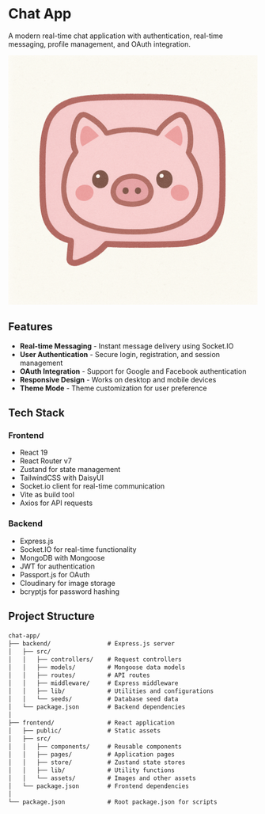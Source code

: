 # Chat App

A modern real-time chat application with authentication, real-time messaging, profile management, and OAuth integration.

![Chat App](frontend/public/icon.png)

## Features

- **Real-time Messaging** - Instant message delivery using Socket.IO
- **User Authentication** - Secure login, registration, and session management
- **OAuth Integration** - Support for Google and Facebook authentication
- **Responsive Design** - Works on desktop and mobile devices
- **Theme Mode** - Theme customization for user preference

## Tech Stack

### Frontend
- React 19
- React Router v7
- Zustand for state management
- TailwindCSS with DaisyUI
- Socket.io client for real-time communication
- Vite as build tool
- Axios for API requests

### Backend
- Express.js
- Socket.IO for real-time functionality
- MongoDB with Mongoose
- JWT for authentication
- Passport.js for OAuth
- Cloudinary for image storage
- bcryptjs for password hashing

## Project Structure

```
chat-app/
├── backend/                # Express.js server
│   ├── src/
│   │   ├── controllers/    # Request controllers
│   │   ├── models/         # Mongoose data models
│   │   ├── routes/         # API routes
│   │   ├── middleware/     # Express middleware
│   │   ├── lib/            # Utilities and configurations
│   │   └── seeds/          # Database seed data
│   └── package.json        # Backend dependencies
│
├── frontend/               # React application
│   ├── public/             # Static assets
│   ├── src/
│   │   ├── components/     # Reusable components
│   │   ├── pages/          # Application pages
│   │   ├── store/          # Zustand state stores
│   │   ├── lib/            # Utility functions
│   │   └── assets/         # Images and other assets
│   └── package.json        # Frontend dependencies
│
└── package.json            # Root package.json for scripts
```
